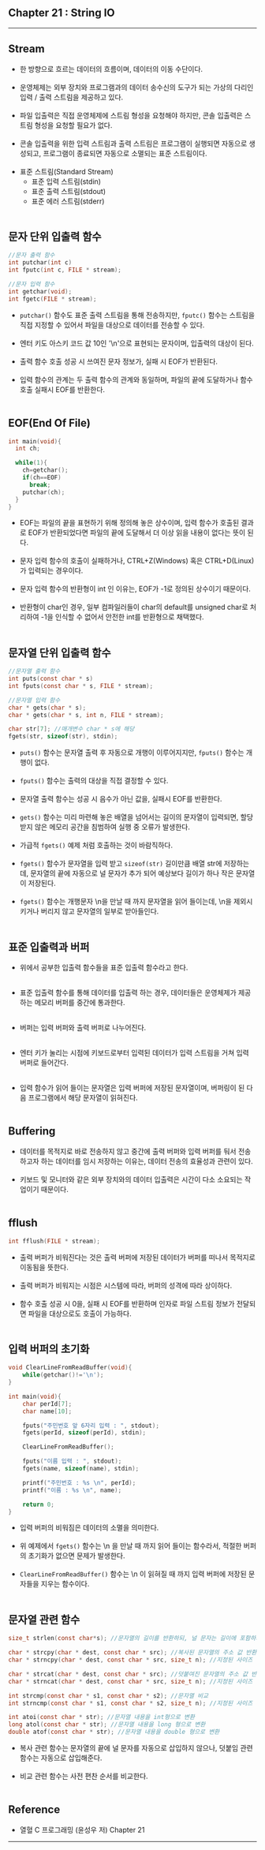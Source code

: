 Chapter 21 : String IO
----------------------

---

Stream
------

-	한 방향으로 흐르는 데이터의 흐름이며, 데이터의 이동 수단이다.<br><br>
-	운영체제는 외부 장치와 프로그램과의 데이터 송수신의 도구가 되는 가상의 다리인 입력 / 출력 스트림을 제공하고 있다.<br><br>
-	파일 입출력은 직접 운영체제에 스트림 형성을 요청해야 하지만, 콘솔 입출력은 스트림 형성을 요청할 필요가 없다.<br><br>
-	콘솔 입출력을 위한 입력 스트림과 출력 스트림은 프로그램이 실행되면 자동으로 생성되고, 프로그램이 종료되면 자동으로 소멸되는 표준 스트림이다.<br><br>
-	표준 스트림(Standard Stream)
	-	표준 입력 스트림(stdin)
	-	표준 출력 스트림(stdout)
	-	표준 에러 스트림(stderr)<br><br>

문자 단위 입출력 함수
---------------------

```c
//문자 출력 함수
int putchar(int c)
int fputc(int c, FILE * stream);

//문자 입력 함수
int getchar(void);
int fgetc(FILE * stream);
```

-	`putchar()` 함수도 표준 출력 스트림을 통해 전송하지만, `fputc()` 함수는 스트림을 직접 지정할 수 있어서 파일을 대상으로 데이터를 전송할 수 있다.<br><br>
-	엔터 키도 아스키 코드 값 10인 '\n'으로 표현되는 문자이며, 입출력의 대상이 된다.<br><br>
-	출력 함수 호출 성공 시 쓰여진 문자 정보가, 실패 시 EOF가 반환된다.<br><br>
-	입력 함수의 관계는 두 출력 함수의 관계와 동일하며, 파일의 끝에 도달하거나 함수 호출 실패시 EOF를 반환한다.<br><br>

EOF(End Of File)
----------------

```c
int main(void){
  int ch;

  while(1){
    ch=getchar();
    if(ch==EOF)
      break;
    putchar(ch);
  }
}
```

-	EOF는 파일의 끝을 표현하기 위해 정의해 놓은 상수이며, 입력 함수가 호출된 결과로 EOF가 반환되었다면 파일의 끝에 도달해서 더 이상 읽을 내용이 없다는 뜻이 된다.<br><br>
-	문자 입력 함수의 호출이 실패하거나, CTRL+Z(Windows) 혹은 CTRL+D(Linux)가 입력되는 경우이다.<br><br>
-	문자 입력 함수의 반환형이 int 인 이유는, EOF가 -1로 정의된 상수이기 때문이다.<br><br>
-	반환형이 char인 경우, 일부 컴파일러들이 char의 default를 unsigned char로 처리하여 -1을 인식할 수 없어서 안전한 int를 반환형으로 채택했다.<br><br>

문자열 단위 입출력 함수
-----------------------

```c
//문자열 출력 함수
int puts(const char * s)
int fputs(const char * s, FILE * stream);

//문자열 입력 함수
char * gets(char * s);
char * gets(char * s, int n, FILE * stream);

char str[7]; //매개변수 char * s에 해당
fgets(str, sizeof(str), stdin);
```

-	`puts()` 함수는 문자열 출력 후 자동으로 개행이 이루어지지만, `fputs()` 함수는 개행이 없다.<br><br>
-	`fputs()` 함수는 출력의 대상을 직접 결정할 수 있다.<br><br>
-	문자열 출력 함수는 성공 시 음수가 아닌 값을, 실패시 EOF를 반환한다.<br><br>
-	`gets()` 함수는 미리 마련해 놓은 배열을 넘어서는 길이의 문자열이 입력되면, 할당 받지 않은 메모리 공간을 침범하여 실행 중 오류가 발생한다.<br><br>
-	가급적 `fgets()` 예제 처럼 호출하는 것이 바람직하다.<br><br>
-	`fgets()` 함수가 문자열을 입력 받고 `sizeof(str)` 길이만큼 배열 str에 저장하는데, 문자열의 끝에 자동으로 널 문자가 추가 되어 예상보다 길이가 하나 작은 문자열이 저장된다.<br><br>
-	`fgets()` 함수는 개행문자 \n을 만날 때 까지 문자열을 읽어 들이는데, \n을 제외시키거나 버리지 않고 문자열의 일부로 받아들인다.<br><br>

표준 입출력과 버퍼
------------------

-	위에서 공부한 입출력 함수들을 표준 입출력 함수라고 한다.<br><br>

-	표준 입출력 함수를 통해 데이터를 입출력 하는 경우, 데이터들은 운영체제가 제공하는 메모리 버퍼를 중간에 통과한다.<br><br>

-	버퍼는 입력 버퍼와 출력 버퍼로 나누어진다.<br><br>

-	엔터 키가 눌리는 시점에 키보드로부터 입력된 데이터가 입력 스트림을 거쳐 입력 버퍼로 들어간다.<br><br>

-	입력 함수가 읽어 들이는 문자열은 입력 버퍼에 저장된 문자열이며, 버퍼링이 된 다음 프로그램에서 해당 문자열이 읽혀진다.<br><br>

Buffering
---------

-	데이터를 목적지로 바로 전송하지 않고 중간에 출력 버퍼와 입력 버퍼를 둬서 전송하고자 하는 데이터를 임시 저장하는 이유는, 데이터 전송의 효율성과 관련이 있다.<br><br>
-	키보드 및 모니터와 같은 외부 장치와의 데이터 입출력은 시간이 다소 소요되는 작업이기 때문이다.<br><br>

fflush
------

```c
int fflush(FILE * stream);
```

-	출력 버퍼가 비워진다는 것은 출력 버퍼에 저장된 데이터가 버퍼를 떠나서 목적지로 이동됨을 뜻한다.<br><br>
-	출력 버퍼가 비워지는 시점은 시스템에 따라, 버퍼의 성격에 따라 상이하다.<br><br>
-	함수 호출 성공 시 0을, 실패 시 EOF를 반환하며 인자로 파일 스트림 정보가 전달되면 파일을 대상으로도 호출이 가능하다.<br><br>

입력 버퍼의 초기화
------------------

```c
void ClearLineFromReadBuffer(void){
    while(getchar()!='\n');
}

int main(void){
    char perId[7];
    char name[10];

    fputs("주민번호 앞 6자리 입력 : ", stdout);
    fgets(perId, sizeof(perId), stdin);

    ClearLineFromReadBuffer();

    fputs("이름 입력 : ", stdout);
    fgets(name, sizeof(name), stdin);

    printf("주민번호 : %s \n", perId);
    printf("이름 : %s \n", name);

    return 0;
}
```

-	입력 버퍼의 비워짐은 데이터의 소멸을 의미한다.<br><br>
-	위 예제에서 `fgets()` 함수는 \n 을 만날 때 까지 읽어 들이는 함수라서, 적절한 버퍼의 초기화가 없으면 문제가 발생한다.<br><br>
-	`ClearLineFromReadBuffer()` 함수는 \n 이 읽혀질 때 까지 입력 버퍼에 저장된 문자들을 지우는 함수이다.<br><br>

문자열 관련 함수
----------------

```c
size_t strlen(const char*s); //문자열의 길이를 반환하되, 널 문자는 길이에 포함하지 않음

char * strcpy(char * dest, const char * src); //복사된 문자열의 주소 값 반환
char * strncpy(char * dest, const char * src, size_t n); //지정된 사이즈 만큼만 복사

char * strcat(char * dest, const char * src); //덧붙여진 문자열의 주소 값 반환
char * strncat(char * dest, const char * src, size_t n); //지정된 사이즈 만큼만 덧붙임

int strcmp(const char * s1, const char * s2); //문자열 비교
int strncmp(const char * s1, const char * s2, size_t n); //지정된 사이즈 만큼만 비교함

int atoi(const char * str); //문자열 내용을 int형으로 변환
long atol(const char * str); //문자열 내용을 long 형으로 변환
double atof(const char * str); //문자열 내용을 double 형으로 변환
```

-	복사 관련 함수는 문자열의 끝에 널 문자를 자동으로 삽입하지 않으나, 덧붙임 관련 함수는 자동으로 삽입해준다.<br><br>
-	비교 관련 함수는 사전 편찬 순서를 비교한다.<br><br>

Reference
---------

-	열혈 C 프로그래밍 (윤성우 저) Chapter 21

---
